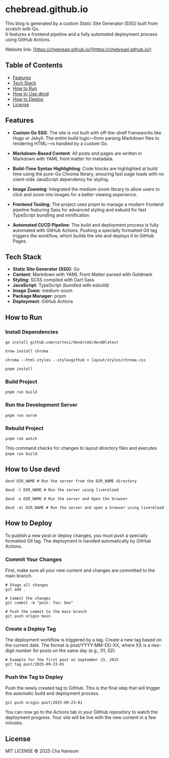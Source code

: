 # chebread.github.io
This blog is generated by a custom Static Site Generator (SSG) built from scratch with Go.  
It features a frontend pipeline and a fully automated deployment process using GitHub Actions.

Website link: [https://chebread.github.io/](https://chebread.github.io/)

## Table of Contents
- [Features](#features)
- [Tech Stack](#tech-stack)
- [How to Run](#how-to-run)
- [How to Use devd](#how-to-use-devd)
- [How to Deploy](#how-to-deploy)
- [License](#license)

## Features
- **Custom Go SSG**: The site is not built with off-the-shelf frameworks like Hugo or Jekyll. The entire build logic—from parsing Markdown files to rendering HTML—is handled by a custom Go.

- **Markdown-Based Content**: All posts and pages are written in Markdown with YAML front matter for metadata.

- **Build-Time Syntax Highlighting**: Code blocks are highlighted at build time using the pure-Go Chroma library, ensuring fast page loads with no client-side JavaScript dependency for styling.

- **Image Zooming**: Integrated the medium-zoom library to allow users to click and zoom into images for a better viewing experience.

- **Frontend Tooling**: The project uses pnpm to manage a modern frontend pipeline featuring Sass for advanced styling and esbuild for fast TypeScript bundling and minification.

- **Automated CI/CD Pipeline**: The build and deployment process is fully automated with GitHub Actions. Pushing a specially formatted Git tag triggers the workflow, which builds the site and deploys it to GitHub Pages.

## Tech Stack
- **Static Site Generator (SSG)**: Go
- **Content**: Markdown with YAML Front Matter parsed with Goldmark
- **Styling**: SCSS compiled with Dart Sass
- **JavaScript**: TypeScript (bundled with esbuild)
- **Image Zoom**: medium-zoom
- **Package Manager**: pnpm
- **Deployment**: GitHub Actions

## How to Run
### Install Dependencies
```shell
go install github.com/cortesi/devd/cmd/devd@latest

brew install chroma

chroma --html-styles --style=github > layout/styles/chroma.css

pnpm install
```

### Build Project
```shell
pnpm run build
```

### Run the Development Server
```shell
pnpm run serve
```

### Rebuild Project
```shell
pnpm run watch
```
This command checks for changes to layout directory files and executes `pnpm run build`.

## How to Use devd
```shell
devd DIR_NAME # Run the server from the DIR_NAME directory

devd -l DIR_NAME # Run the server using livereload

devd -o DIR_NAME # Run the server and Open the browser

devd -ol DIR_NAME # Run the server and open a browser using livereload
```

## How to Deploy
To publish a new post or deploy changes, you must push a specially formatted Git tag. The deployment is handled automatically by GitHub Actions.

### Commit Your Changes
First, make sure all your new content and changes are committed to the main branch.

```shell
# Stage all changes
git add .

# Commit the changes
git commit -m "post: foo: boo"

# Push the commit to the main branch
git push origin main
```

### Create a Deploy Tag
The deployment workflow is triggered by a tag. Create a new tag based on the current date. The format is post/YYYY-MM-DD-XX, where XX is a two-digit number for posts on the same day (e.g., 01, 02).

```shell
# Example for the first post on September 23, 2025
git tag post/2025-09-23-01
```

### Push the Tag to Deploy
Push the newly created tag to GitHub. This is the final step that will trigger the automatic build and deployment process.

```shell
git push origin post/2025-09-23-01
```

You can now go to the Actions tab in your GitHub repository to watch the deployment progress. Your site will be live with the new content in a few minutes.

## License
MIT LICENSE &copy; 2025 Cha Haneum